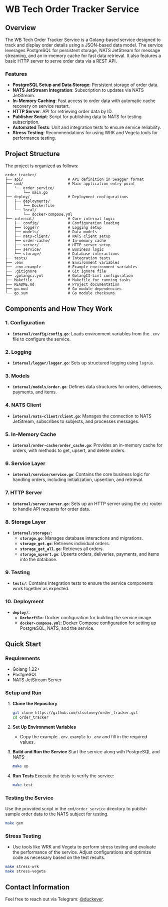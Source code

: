 # WB Tech Order Tracker Service

## Overview

The WB Tech Order Tracker Service is a Golang-based service designed to track and display order details using a JSON-based data model. The service leverages PostgreSQL for persistent storage, NATS JetStream for message streaming, and an in-memory cache for fast data retrieval. It also features a basic HTTP server to serve order data via a REST API.

### Features
- **PostgreSQL Setup and Data Storage**: Persistent storage of order data.
- **NATS JetStream Integration**: Subscription to updates via NATS JetStream.
- **In-Memory Caching**: Fast access to order data with automatic cache recovery on service restart.
- **HTTP Server**: API for retrieving order data by ID.
- **Publisher Script**: Script for publishing data to NATS for testing subscription.
- **Automated Tests**: Unit and integration tests to ensure service reliability.
- **Stress Testing**: Recommendations for using WRK and Vegeta tools for performance testing.

## Project Structure

The project is organized as follows:

```
order_tracker/
├── api/                    # API definition in Swagger format
├── cmd/                    # Main application entry point
│   └── order_service/
│       └── main.go
├── deploy/                 # Deployment configurations
│   ├── deployments/
│   │   └── Dockerfile
│   └── local/
│       └── docker-compose.yml
├── internal/               # Core internal logic
│   ├── config/             # Configuration loading
│   ├── logger/             # Logging setup
│   ├── models/             # Data models
│   ├── nats-client/        # NATS client setup
│   ├── order-cache/        # In-memory cache
│   ├── server/             # HTTP server setup
│   ├── service/            # Business logic
│   └── storage/            # Database interactions
├── tests/                  # Integration tests
├── .env                    # Environment variables
├── .env.example            # Example environment variables
├── .gitignore              # Git ignore file
├── .golangci.yml           # GolangCI-Lint configuration
├── Makefile                # Makefile for running tasks
├── README.md               # Project documentation
├── go.mod                  # Go module dependencies
└── go.sum                  # Go module checksums
```

## Components and How They Work

### 1. Configuration
- **`internal/config/config.go`**: Loads environment variables from the `.env` file to configure the service.

### 2. Logging
- **`internal/logger/logger.go`**: Sets up structured logging using `logrus`.

### 3. Models
- **`internal/models/order.go`**: Defines data structures for orders, deliveries, payments, and items.

### 4. NATS Client
- **`internal/nats-client/client.go`**: Manages the connection to NATS JetStream, subscribes to subjects, and processes messages.

### 5. In-Memory Cache
- **`internal/order-cache/order_cache.go`**: Provides an in-memory cache for orders, with methods to get, upsert, and delete orders.

### 6. Service Layer
- **`internal/service/service.go`**: Contains the core business logic for handling orders, including initialization, upsertion, and retrieval.

### 7. HTTP Server
- **`internal/server/server.go`**: Sets up an HTTP server using the `chi` router to handle API requests for order data.

### 8. Storage Layer
- **`internal/storage/`**:
    - **`storage.go`**: Manages database interactions and migrations.
    - **`storage_get.go`**: Retrieves individual orders.
    - **`storage_get_all.go`**: Retrieves all orders.
    - **`storage_upsert.go`**: Upserts orders, deliveries, payments, and items into the database.

### 9. Testing
- **`tests/`**: Contains integration tests to ensure the service components work together as expected.

### 10. Deployment
- **`deploy/`**:
    - **`Dockerfile`**: Docker configuration for building the service image.
    - **`docker-compose.yml`**: Docker Compose configuration for setting up PostgreSQL, NATS, and the service.

## Quick Start

### Requirements
- Golang 1.22+
- PostgreSQL
- NATS JetStream Server

### Setup and Run

1. **Clone the Repository**
   ```bash
   git clone https://github.com/stsolovey/order_tracker.git
   cd order_tracker
   ```

2. **Set Up Environment Variables**
    - Copy the example `.env.example` to `.env` and fill in the required values.

3. **Build and Run the Service**
Start the service along with PostgreSQL and NATS:
      ```bash
      make up
      ```

4. **Run Tests**
Execute the tests to verify the service:
      ```bash
      make test
      ```

### Testing the Service
Use the provided script in the `cmd/order_service` directory to publish sample order data to the NATS subject for testing.
```bash
make gen
```

### Stress Testing

- Use tools like WRK and Vegeta to perform stress testing and evaluate the performance of the service. Adjust configurations and optimize code as necessary based on the test results.

```bash
make stress-wrk
make stress-vegeta
```

## Contact Information
Feel free to reach out via Telegram: [@duckever](https://t.me/duckever).

